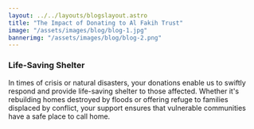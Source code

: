 ```yaml
---
layout: ../../layouts/blogslayout.astro
title: "The Impact of Donating to Al Fakih Trust"
image: "/assets/images/blog/blog-1.jpg"
bannerimg: "/assets/images/blog/blog-2.png"
---
```


### Life-Saving Shelter

In times of crisis or natural disasters, your donations enable us to swiftly respond and provide life-saving shelter to those affected. Whether it's rebuilding homes destroyed by floods or offering refuge to families displaced by conflict, your support ensures that vulnerable communities have a safe place to call home.
